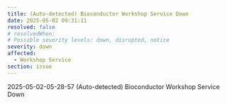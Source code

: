 ```yaml
---
title: (Auto-detected) Bioconductor Workshop Service Down
date: 2025-05-02 09:31:11
resolved: false
# resolvedWhen: 
# Possible severity levels: down, disrupted, notice
severity: down
affected:
  - Workshop Service
section: issue
---
```


2025-05-02-05-28-57 (Auto-detected) Bioconductor Workshop Service Down

